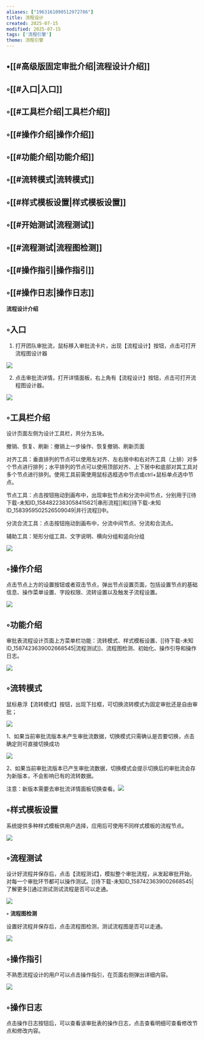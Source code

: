 ```yaml
---
aliases: ["1963161090512972786"]
title: 流程设计
created: 2025-07-15
modified: 2025-07-15
tags: ['流程引擎']
theme: 流程引擎
---
```


## •[[#高级版固定审批介绍|流程设计介绍]]

## ◦[[#入口|入口]]

## ◦[[#工具栏介绍|工具栏介绍]]

## ◦[[#操作介绍|操作介绍]]

## ◦[[#功能介绍|功能介绍]]

## ◦[[#流转模式|流转模式]]

## ◦[[#样式模板设置|样式模板设置]]

## ◦[[#开始测试|流程测试]]

## ◦[[#流程测试|流程图检测]]

## ◦[[#操作指引|操作指引]]

## ◦[[#操作日志|操作日志]]

**流程设计介绍**

## ◦入口

1. 打开团队审批流，鼠标移入审批流卡片，出现【流程设计】按钮，点击可打开流程图设计器

![](https://myhelpdoc.oss-cn-heyuan.aliyuncs.com/mdimages/f5a346cbaa61a386a02cc3d2723c4d67.jpg)

2. 点击审批流详情，打开详情面板，右上角有【流程设计】按钮，点击可打开流程图设计器。

![](https://myhelpdoc.oss-cn-heyuan.aliyuncs.com/mdimages/313aff0e4400271d29c1166148eb8ae5.jpg)

## ◦工具栏介绍

设计页面左侧为设计工具栏，共分为五块。

撤销、恢复、刷新：撤销上一步操作、恢复撤销、刷新页面

对齐工具：垂直排列的节点可以使用左对齐、左右居中和右对齐工具（上排）对多个节点进行排列；水平排列的节点可以使用顶部对齐、上下居中和底部对其工具对多个节点进行排列。使用工具前需使用鼠标选框选中节点或ctrl+鼠标单点选中节点。

节点工具：点击按钮拖动到画布中，出现审批节点和分流中间节点，分别用于[[待下载-未知ID_1584822383058415621|串形流程]]和[[待下载-未知ID_1583959502526509049|并行流程]]中。

分流合流工具：点击按钮拖动到画布中，分流中间节点、分流和合流点。

辅助工具：矩形分组工具、文字说明、横向分组和竖向分组

![](https://myhelpdoc.oss-cn-heyuan.aliyuncs.com/mdimages/caf53e702b13f891ea84658d4fbf1103.jpg)

## ◦操作介绍

点击节点上方的设置按钮或者双击节点，弹出节点设置页面，包括设置节点的基础信息、操作菜单设置、字段权限、流转设置以及触发子流程设置。

![](https://myhelpdoc.oss-cn-heyuan.aliyuncs.com/mdimages/e5eadf7eb36de270bb10b77045a621b3.jpg)

## ◦功能介绍

审批表流程设计页面上方菜单栏功能：流转模式、样式模板设置、[[待下载-未知ID_1587423639002668545|流程测试]]、流程图检测、初始化、操作引导和操作日志。

![](https://myhelpdoc.oss-cn-heyuan.aliyuncs.com/mdimages/20b1211a24dc325b5ff4cd071dd14137.jpg)

## ◦流转模式

鼠标悬浮【流转模式】按钮，出现下拉框，可切换流转模式为固定审批还是自由审批；

![](https://myhelpdoc.oss-cn-heyuan.aliyuncs.com/mdimages/ef03e72f5dac375878713b6b8444439e.jpg)

1、如果当前审批流版本未产生审批流数据，切换模式只需确认是否要切换，点击确定则可直接切换成功

![](https://myhelpdoc.oss-cn-heyuan.aliyuncs.com/mdimages/989ee697f4ef13db4619c70faa3efd45.jpg)

2、如果当前审批流版本已产生审批流数据，切换模式会提示切换后的审批流会存为新版本，不会影响已有的流转数据。

注意：新版本需要去审批流详情面板切换查看。![](https://myhelpdoc.oss-cn-heyuan.aliyuncs.com/mdimages/8127fa27f47ad976dc8df78e4a8fb51e.jpg)

## ◦样式模板设置

系统提供多种样式模板供用户选择，应用后可使用不同样式模板的流程节点。

![](https://myhelpdoc.oss-cn-heyuan.aliyuncs.com/mdimages/33b9098d6c550a85efe00b96b6857124.jpg)

## ◦流程测试

设计好流程并保存后，点击【流程测试】，模拟整个审批流程，从发起审批开始，对每一个审批环节都可以操作测试。[[待下载-未知ID_1587423639002668545|了解更多]]通过测试测试流程是否可以走通。

![](https://myhelpdoc.oss-cn-heyuan.aliyuncs.com/mdimages/8ed8e1b38e0219f330e56c9d25d3d46f.jpg)

**◦** **流程图检测**

设置好流程并保存后，点击流程图检测，测试流程图是否可以走通。

![](https://myhelpdoc.oss-cn-heyuan.aliyuncs.com/mdimages/433334f24af61457afcd5886dff5cbe8.jpg)

## ◦操作指引

不熟悉流程设计的用户可以点击操作指引，在页面右侧弹出详细内容。

![](https://myhelpdoc.oss-cn-heyuan.aliyuncs.com/mdimages/9173c96bcfc961c6b81c7d67602fab4b.jpg)

## ◦操作日志

点击操作日志按钮后，可以查看该审批表的操作日志，点击查看明细可查看修改节点和修改内容。

